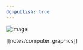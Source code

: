```yaml
---
dg-publish: true
---
```


![image](https://cdn.staticaly.com/gh/aaronmack/image-hosting@master/e/image.3dohebvhfy00.webp)

[[notes/computer_graphics]]